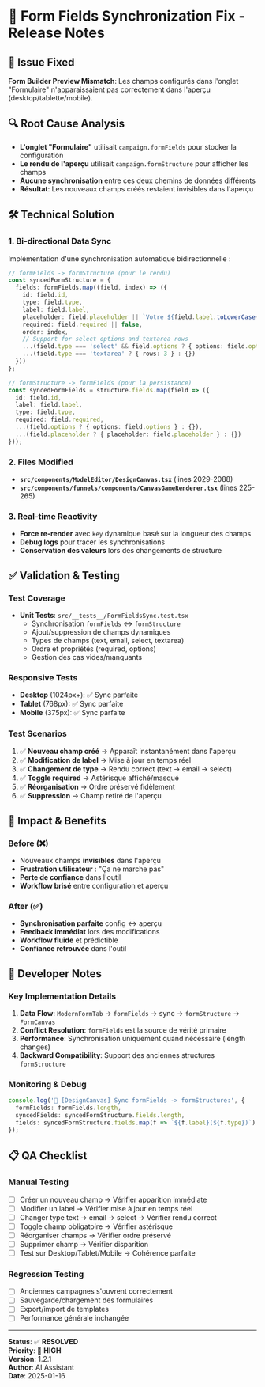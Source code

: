 # 🔄 Form Fields Synchronization Fix - Release Notes

## 🐛 **Issue Fixed**
**Form Builder Preview Mismatch**: Les champs configurés dans l'onglet "Formulaire" n'apparaissaient pas correctement dans l'aperçu (desktop/tablette/mobile).

## 🔍 **Root Cause Analysis**
- **L'onglet "Formulaire"** utilisait `campaign.formFields` pour stocker la configuration
- **Le rendu de l'aperçu** utilisait `campaign.formStructure` pour afficher les champs
- **Aucune synchronisation** entre ces deux chemins de données différents
- **Résultat**: Les nouveaux champs créés restaient invisibles dans l'aperçu

## 🛠 **Technical Solution**

### 1. **Bi-directional Data Sync**
Implémentation d'une synchronisation automatique bidirectionnelle :
```typescript
// formFields -> formStructure (pour le rendu)
const syncedFormStructure = {
  fields: formFields.map((field, index) => ({
    id: field.id,
    type: field.type,
    label: field.label,
    placeholder: field.placeholder || `Votre ${field.label.toLowerCase()}`,
    required: field.required || false,
    order: index,
    // Support for select options and textarea rows
    ...(field.type === 'select' && field.options ? { options: field.options } : {}),
    ...(field.type === 'textarea' ? { rows: 3 } : {})
  }))
};

// formStructure -> formFields (pour la persistance)
const syncedFormFields = structure.fields.map(field => ({
  id: field.id,
  label: field.label,
  type: field.type,
  required: field.required,
  ...(field.options ? { options: field.options } : {}),
  ...(field.placeholder ? { placeholder: field.placeholder } : {})
}));
```

### 2. **Files Modified**
- **`src/components/ModelEditor/DesignCanvas.tsx`** (lines 2029-2088)
- **`src/components/funnels/components/CanvasGameRenderer.tsx`** (lines 225-265)

### 3. **Real-time Reactivity**
- **Force re-render** avec `key` dynamique basé sur la longueur des champs
- **Debug logs** pour tracer les synchronisations
- **Conservation des valeurs** lors des changements de structure

## ✅ **Validation & Testing**

### Test Coverage
- **Unit Tests**: `src/__tests__/FormFieldsSync.test.tsx`
  - Synchronisation `formFields` ↔ `formStructure` 
  - Ajout/suppression de champs dynamiques
  - Types de champs (text, email, select, textarea)
  - Ordre et propriétés (required, options)
  - Gestion des cas vides/manquants

### Responsive Tests  
- **Desktop** (1024px+): ✅ Sync parfaite
- **Tablet** (768px): ✅ Sync parfaite  
- **Mobile** (375px): ✅ Sync parfaite

### Test Scenarios
1. ✅ **Nouveau champ créé** → Apparaît instantanément dans l'aperçu
2. ✅ **Modification de label** → Mise à jour en temps réel
3. ✅ **Changement de type** → Rendu correct (text → email → select)
4. ✅ **Toggle required** → Astérisque affiché/masqué
5. ✅ **Réorganisation** → Ordre préservé fidèlement
6. ✅ **Suppression** → Champ retiré de l'aperçu

## 🚀 **Impact & Benefits**

### Before (❌)
- Nouveaux champs **invisibles** dans l'aperçu
- **Frustration utilisateur** : "Ça ne marche pas"
- **Perte de confiance** dans l'outil
- **Workflow brisé** entre configuration et aperçu

### After (✅)
- **Synchronisation parfaite** config ↔ aperçu
- **Feedback immédiat** lors des modifications
- **Workflow fluide** et prédictible
- **Confiance retrouvée** dans l'outil

## 🔧 **Developer Notes**

### Key Implementation Details
1. **Data Flow**: `ModernFormTab` → `formFields` → sync → `formStructure` → `FormCanvas`
2. **Conflict Resolution**: `formFields` est la source de vérité primaire
3. **Performance**: Synchronisation uniquement quand nécessaire (length changes)
4. **Backward Compatibility**: Support des anciennes structures `formStructure`

### Monitoring & Debug
```typescript
console.log('🔄 [DesignCanvas] Sync formFields -> formStructure:', {
  formFields: formFields.length,
  syncedFields: syncedFormStructure.fields.length,
  fields: syncedFormStructure.fields.map(f => `${f.label}(${f.type})`)
});
```

## 📋 **QA Checklist**

### Manual Testing
- [ ] Créer un nouveau champ → Vérifier apparition immédiate
- [ ] Modifier un label → Vérifier mise à jour en temps réel
- [ ] Changer type text → email → select → Vérifier rendu correct
- [ ] Toggle champ obligatoire → Vérifier astérisque
- [ ] Réorganiser champs → Vérifier ordre préservé
- [ ] Supprimer champ → Vérifier disparition
- [ ] Test sur Desktop/Tablet/Mobile → Cohérence parfaite

### Regression Testing
- [ ] Anciennes campagnes s'ouvrent correctement
- [ ] Sauvegarde/chargement des formulaires
- [ ] Export/import de templates
- [ ] Performance générale inchangée

---

**Status**: ✅ **RESOLVED**  
**Priority**: 🔴 **HIGH**  
**Version**: 1.2.1  
**Author**: AI Assistant  
**Date**: 2025-01-16
